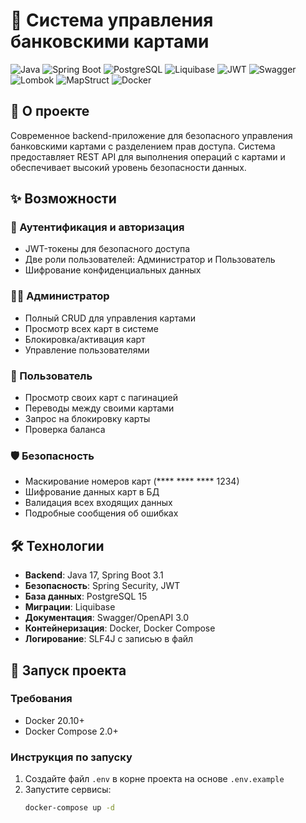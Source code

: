 # 🏦 Система управления банковскими картами

![Java](https://img.shields.io/badge/Java-17-red.svg)
![Spring Boot](https://img.shields.io/badge/Spring_Boot-3.2.0-green.svg)
![PostgreSQL](https://img.shields.io/badge/PostgreSQL-15-blue.svg)
![Liquibase](https://img.shields.io/badge/Liquibase-4.25.0-yellow.svg)
![JWT](https://img.shields.io/badge/JWT-0.11.5-orange.svg)
![Swagger](https://img.shields.io/badge/Swagger-2.2.0-lightgreen.svg)
![Lombok](https://img.shields.io/badge/Lombok-1.18.30-pink.svg)
![MapStruct](https://img.shields.io/badge/MapStruct-1.5.5-blueviolet.svg)
![Docker](https://img.shields.io/badge/Docker-20.10-lightblue.svg)

## 📌 О проекте

Современное backend-приложение для безопасного управления банковскими картами с разделением прав доступа. Система предоставляет REST API для выполнения операций с картами и обеспечивает высокий уровень безопасности данных.

## ✨ Возможности

### 🔐 Аутентификация и авторизация
- JWT-токены для безопасного доступа
- Две роли пользователей: Администратор и Пользователь
- Шифрование конфиденциальных данных

### 👨‍💻 Администратор
- Полный CRUD для управления картами
- Просмотр всех карт в системе
- Блокировка/активация карт
- Управление пользователями

### 👤 Пользователь
- Просмотр своих карт с пагинацией
- Переводы между своими картами
- Запрос на блокировку карты
- Проверка баланса

### 🛡️ Безопасность
- Маскирование номеров карт (**** **** **** 1234)
- Шифрование данных карт в БД
- Валидация всех входящих данных
- Подробные сообщения об ошибках

## 🛠 Технологии

- **Backend**: Java 17, Spring Boot 3.1
- **Безопасность**: Spring Security, JWT
- **База данных**: PostgreSQL 15
- **Миграции**: Liquibase
- **Документация**: Swagger/OpenAPI 3.0
- **Контейнеризация**: Docker, Docker Compose
- **Логирование**: SLF4J с записью в файл

## 🚀 Запуск проекта

### Требования
- Docker 20.10+
- Docker Compose 2.0+

### Инструкция по запуску
1. Создайте файл `.env` в корне проекта на основе `.env.example`
2. Запустите сервисы:
   ```bash
   docker-compose up -d
